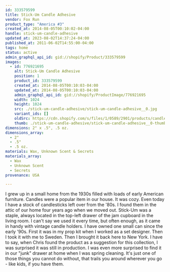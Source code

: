 ```yaml
---
id: 333579599
title: Stick-Um Candle Adhesive
vendor: Fox Run
product_type: "America #3"
created_at: 2014-08-05T00:10:02-04:00
handle: stick-um-candle-adhesive
updated_at: 2023-08-02T14:37:24-04:00
published_at: 2011-06-02T14:55:00-04:00
tags: home
status: active
admin_graphql_api_id: gid://shopify/Product/333579599
images:
  - id: 776921695
    alt: Stick-Um Candle Adhesive
    position: 1
    product_id: 333579599
    created_at: 2014-08-05T00:10:03-04:00
    updated_at: 2014-08-05T00:10:03-04:00
    admin_graphql_api_id: gid://shopify/ProductImage/776921695
    width: 1024
    height: 1024
    src: ./stick-um-candle-adhesive/stick-um-candle-adhesive__0.jpg
    variant_ids: []
    oldSrc: https://cdn.shopify.com/s/files/1/0589/2901/products/candleadhesive.jpeg?v=1407211803
    thumb: ./stick-um-candle-adhesive/stick-um-candle-adhesive__0-thumb.jpg
dimensions: 2" x .5", .5 oz.
dimensions_array:
  - 2"
  - .5"
  - .5 oz.
materials: Wax, Unknown Scent & Secrets
materials_array:
  - Wax
  - Unknown Scent
  - Secrets
provenance: USA

---
```


I grew up in a small home from the 1930s filled with loads of early American furniture. Candles were a popular item in our house. It was cozy. Even today I have a stock of candlesticks left over from the '80s. I found them in the attic of our home four years ago when we moved out. Stick-Um was a staple, always located in the top-left drawer of the jam cupboard in the living room. I can't say we used it every time, but often enough, as it came in handy with vintage candle holders. I have owned one small can since the early '90s. First it was in my prop kit when I worked as a set designer. Then I took it with me to Sweden. Then I brought it back here to New York. I have to say, when Chris found the product as a suggestion for this collection, I was surprised it was still in production. I was even more surprised to find it in our "junk" drawer at home when I was spring cleaning. It's just one of those things you cannot do without, that trails you around wherever you go - like kids, if you have them.